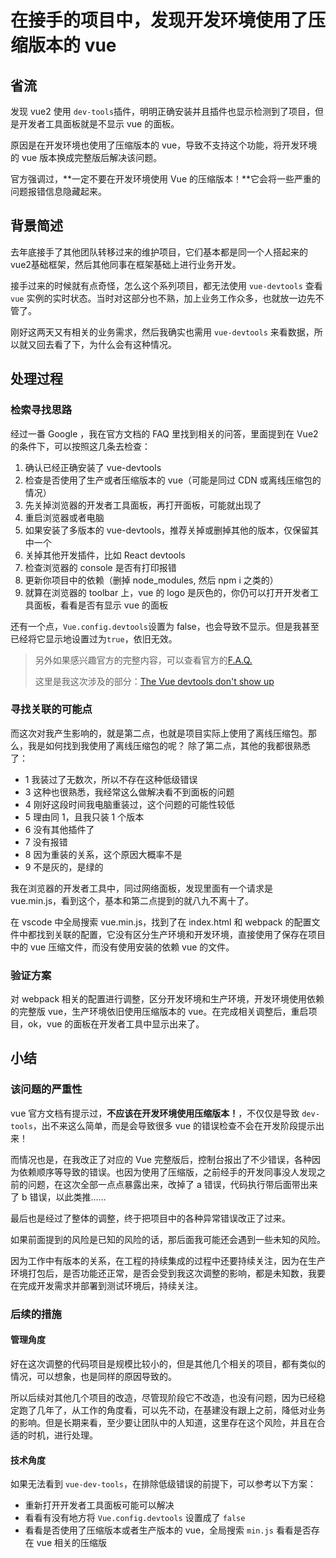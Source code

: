 # 在接手的项目中，发现开发环境使用了压缩版本的 vue

## 省流
发现 vue2 使用 `dev-tools`插件，明明正确安装并且插件也显示检测到了项目，但是开发者工具面板就是不显示 vue 的面板。

原因是在开发环境也使用了压缩版本的 vue，导致不支持这个功能，将开发环境的 vue 版本换成完整版后解决该问题。

官方强调过，**一定不要在开发环境使用 Vue 的压缩版本！**它会将一些严重的问题报错信息隐藏起来。

## 背景简述
去年底接手了其他团队转移过来的维护项目，它们基本都是同一个人搭起来的vue2基础框架，然后其他同事在框架基础上进行业务开发。

接手过来的时候就有点奇怪，怎么这个系列项目，都无法使用 `vue-devtools` 查看 `vue` 实例的实时状态。当时对这部分也不熟，加上业务工作众多，也就放一边先不管了。

刚好这两天又有相关的业务需求，然后我确实也需用 `vue-devtools` 来看数据，所以就又回去看了下，为什么会有这种情况。

## 处理过程
### 检索寻找思路
经过一番 Google ，我在官方文档的 FAQ 里找到相关的问答，里面提到在 Vue2 的条件下，可以按照这几条去检查：
1. 确认已经正确安装了 vue-devtools
2. 检查是否使用了生产或者压缩版本的 vue（可能是同过 CDN 或离线压缩包的情况）
3. 先关掉浏览器的开发者工具面板，再打开面板，可能就出现了
4. 重启浏览器或者电脑
5. 如果安装了多版本的 vue-devtools，推荐关掉或删掉其他的版本，仅保留其中一个
6. 关掉其他开发插件，比如 React devtools
7. 检查浏览器的 console 是否有打印报错
8. 更新你项目中的依赖（删掉 node_modules, 然后 npm i 之类的）
9. 就算在浏览器的 toolbar 上，vue 的 logo 是灰色的，你仍可以打开开发者工具面板，看看是否有显示 vue 的面板


还有一个点，`Vue.config.devtools`设置为 false，也会导致不显示。但是我甚至已经将它显示地设置过为`true`，依旧无效。

> 另外如果感兴趣官方的完整内容，可以查看官方的[F.A.Q.](https://devtools.vuejs.org/guide/faq.html)
> 
> 这里是我这次涉及的部分：[The Vue devtools don't show up](https://devtools.vuejs.org/guide/faq.html#the-vue-devtools-don-t-show-up)

### 寻找关联的可能点
而这次对我产生影响的，就是第二点，也就是项目实际上使用了离线压缩包。那么，我是如何找到我使用了离线压缩包的呢？
除了第二点，其他的我都很熟悉了：
- 1 我装过了无数次，所以不存在这种低级错误
- 3 这种也很熟悉，我经常这么做解决看不到面板的问题
- 4 刚好这段时间我电脑重装过，这个问题的可能性较低
- 5 理由同 1，且我只装 1 个版本
- 6 没有其他插件了
- 7 没有报错
- 8 因为重装的关系，这个原因大概率不是
- 9 不是灰的，是绿的

我在浏览器的开发者工具中，同过网络面板，发现里面有一个请求是 vue.min.js，看到这个，基本和第二点提到的就八九不离十了。

在 vscode 中全局搜索 vue.min.js，找到了在 index.html 和 webpack 的配置文件中都找到关联的配置，它没有区分生产环境和开发环境，直接使用了保存在项目中的 vue 压缩文件，而没有使用安装的依赖 vue 的文件。

### 验证方案
 对 webpack 相关的配置进行调整，区分开发环境和生产环境，开发环境使用依赖的完整版 vue，生产环境依旧使用压缩版本的 vue。在完成相关调整后，重启项目，ok，vue 的面板在开发者工具中显示出来了。

## 小结
### 该问题的严重性
vue 官方文档有提示过，**不应该在开发环境使用压缩版本！**，不仅仅是导致 `dev-tools`，出不来这么简单，而是会导致很多 vue 的错误检查不会在开发阶段提示出来！

而情况也是，在我改正了对应的 Vue 完整版后，控制台报出了不少错误，各种因为依赖顺序等导致的错误。也因为使用了压缩版，之前经手的开发同事没人发现之前的问题，在这次全部一点点暴露出来，改掉了 a 错误，代码执行带后面带出来了 b 错误，以此类推……

最后也是经过了整体的调整，终于把项目中的各种异常错误改正了过来。

如果前面提到的风险是已知的风险的话，那后面我可能还会遇到一些未知的风险。

因为工作中有版本的关系，在工程的持续集成的过程中还要持续关注，因为在生产环境打包后，是否功能还正常，是否会受到我这次调整的影响，都是未知数，我要在完成开发需求并部署到测试环境后，持续关注。

### 后续的措施
#### 管理角度
好在这次调整的代码项目是规模比较小的，但是其他几个相关的项目，都有类似的情况，可以想象，也是同样的原因导致的。

所以后续对其他几个项目的改造，尽管现阶段它不改造，也没有问题，因为已经稳定跑了几年了，从工作的角度看，可以先不动，在基建没有跟上之前，降低对业务的影响。但是长期来看，至少要让团队中的人知道，这里存在这个风险，并且在合适的时机，进行处理。

#### 技术角度
如果无法看到 `vue-dev-tools`，在排除低级错误的前提下，可以参考以下方案：
- 重新打开开发者工具面板可能可以解决
- 看看有没有地方将 `Vue.config.devtools` 设置成了 `false`
- 看看是否使用了压缩版本或者生产版本的 vue，全局搜索 `min.js` 看看是否存在 vue 相关的压缩版
